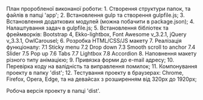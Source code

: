 План проробленої виконаної роботи:
    1. Створення структури папок, та файлів в папці 'app';
    2. Встановлення gulp та створення gulpfile.js;
    3. Встановлення додаткових модулей (можна побачити в package.json);
    4. Налаштування задач в gulpfile.js;
    5. Встановлення бібліотек та фреймворків: Bootstrap 4, Ekko-lightbox, Font Awesome v_3.2.1, jQuery v_3.3.1, OwlCarousel;
    6. Розробка HTML/CSS/JS макету
    7. Реалізація функціоналу:
        7.1 Sticky menu
        7.2 Drop down
        7.3 Smooth scroll to anchor
        7.4 Slider
        7.5 Pop up
        7.6 Tabs
        7.7 Lightbox
        7.8 Accordion
    8. Наповнення макету різного типу анімацією;
    9. Привязка форми до e-mail адресу;
    10. Перевірка коду на валідність та виправлення помилок;
    11. Компонування проекту в папку 'dist';
    12. Тестування проекту в браузерах: Chrome, Firefox, Opera, Edge, та на девайсах з розширенням від 320px до 1920px;

Робоча версія проекту в папці 'dist'.
